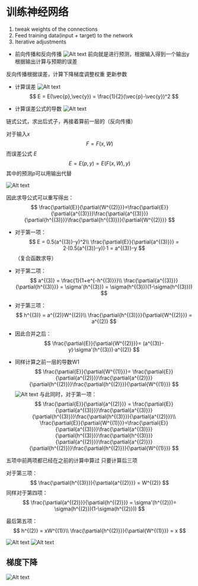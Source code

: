 # 训练神经网络 #
1. tweak weights of the connections
2. Feed training data(input + target) to the network
3. Iterative adjustments

- 前向传播和反向传播
![Alt text](image.png)
前向就是进行预测，根据输入得到一个输出y
根据输出计算与预期的误差

反向传播根据误差，计算下降梯度调整权重
更新参数

- 计算误差
![Alt text](image-1.png)
$$
E = E(\vec{p},\vec{y}) = \frac{1}{2}(\vec{p}-\vec{y})^2
$$

- 计算误差公式的导数
![Alt text](image-2.png)

链式公式，求出后式子，再接着算前一层的（反向传播）

对于输入$x$
$$
F = F(x,W)
$$
而误差公式 $E$
$$
E = E(p,y) = E(F(x,W),y)
$$
其中的预测$p$可以用输出代替

![Alt text](image-3.png)

因此求导公式可以重写得出：
$$
\frac{\partial{E}}{\partial{W^{(2)}}}=\frac{\partial{E}}{\partial{a^{(3)}}}\frac{\partial{a^{(3)}}}{\partial{h^{(3)}}}\frac{\partial{h^{(3)}}}{\partial{W^{(2)}}}
$$

- 对于第一项：
$$
 E = 0.5(a^{(3)}-y)^2\\
\frac{\partial{E}}{\partial{a^{(3)}}} = 2·(0.5(a^{(3)}-y))·1 = a^{(3)}-y
$$
（复合函数求导）

- 对于第二项：
$$
a^{(3)} =  \frac{1}{1+e^{-h^{(3)}}}\\
\frac{\partial{a^{(3)}}}{\partial{h^{(3)}}} = \sigma'(h^{(3)}) = \sigma(h^{(3)})(1-\sigma(h^{(3)}))
$$

- 对于第三项：
$$
h^{(3)} = a^{(2)}W^{(2)}\\
\frac{\partial{h^{(3)}}}{\partial{W^{(2)}}} = a^{(2)}
$$

- 因此合并之后：
$$
\frac{\partial{E}}{\partial{W^{(2)}}}= (a^{(3)}-y)·\sigma'(h^{(3)})·a^{(2)}
$$

- 同样计算之前一层的导数W1
$$
\frac{\partial{E}}{\partial{W^{(1)}}}= \frac{\partial{E}}{\partial{a^{(2)}}}\frac{\partial{a^{(2)}}}{\partial{h^{(2)}}}\frac{\partial{h^{(2)}}}{\partial{W^{(1)}}}
$$
![Alt text](image-4.png)
与此同时，对于第一项：
$$
\frac{\partial{E}}{\partial{a^{(2)}}} = \frac{\partial{E}}{\partial{a^{(3)}}}\frac{\partial{a^{(3)}}}{\partial{h^{(3)}}}\frac{\partial{h^{(3)}}}{\partial{a^{(2)}}}\\
\frac{\partial{E}}{\partial{W^{(1)}}}=\frac{\partial{E}}{\partial{a^{(3)}}}\frac{\partial{a^{(3)}}}{\partial{h^{(3)}}}\frac{\partial{h^{(3)}}}{\partial{a^{(2)}}}\frac{\partial{a^{(2)}}}{\partial{h^{(2)}}}\frac{\partial{h^{(2)}}}{\partial{W^{(1)}}}
$$

五项中前两项都已经在之前的计算中算过
只要计算后三项

对于第三项：
$$
\frac{\partial{h^{(3)}}}{\partial{a^{(2)}}} = W^{(2)}
$$
同样对于第四项：
$$
\frac{\partial{a^{(2)}}}{\partial{h^{(2)}}} = \sigma'(h^{(2)})= \sigma(h^{(2)})(1-\sigma(h^{(2)}))
$$

最后第五项：
$$
h^{(2)} = xW^{(1)}\\
\frac{\partial{h^{(2)}}}{\partial{W^{(1)}}} = x
$$

![Alt text](image-5.png)
![Alt text](image-6.png)


## 梯度下降 ##

![Alt text](image-7.png)